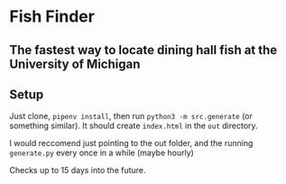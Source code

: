 # Fish Finder

The fastest way to locate dining hall fish at the University of Michigan
---
## Setup

Just clone, `pipenv install`, then run `python3 -m src.generate` (or something similar). It should create `index.html` in the `out` directory.

I would reccomend just pointing to the out folder, and the running `generate.py` every once in a while (maybe hourly)

Checks up to 15 days into the future.